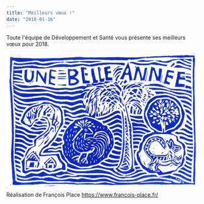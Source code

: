 ```yaml
---
title: "Meilleurs vœux !"
date: "2018-01-16"
---
```


Toute l'équipe de Développement et Santé vous présente ses meilleurs vœux pour 2018.

![](v_2018.jpg)
Réalisation de François Place
<a href="https://www.francois-place.fr/" target="_blank" rel="noopener">https://www.francois-place.fr/</a>